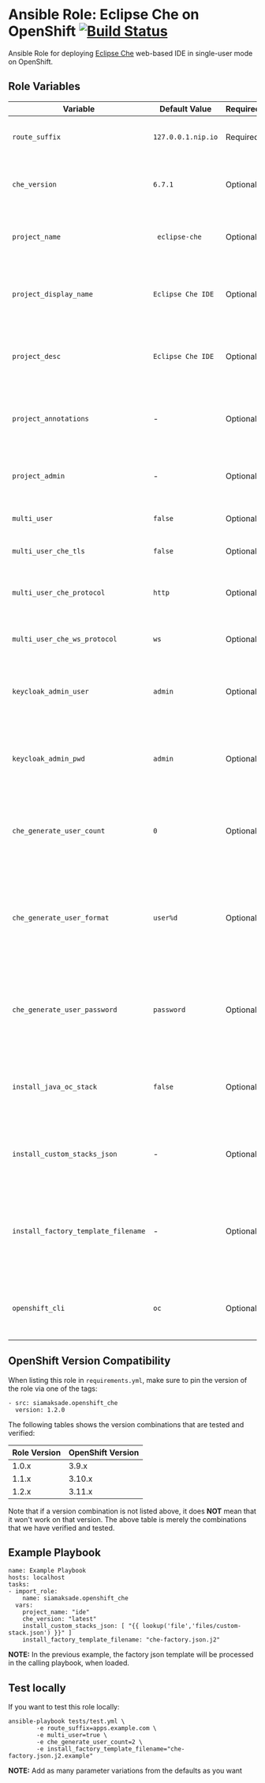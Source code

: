Ansible Role: Eclipse Che on OpenShift
[![Build Status](https://travis-ci.org/siamaksade/ansible-openshift-eclipse-che.svg?branch=master)](https://travis-ci.org/siamaksade/ansible-openshift-eclipse-che)
=========

Ansible Role for deploying [Eclipse Che](https://www.eclipse.org/che/) web-based IDE in 
single-user mode on OpenShift. 

Role Variables
------------

| Variable                    | Default Value     | Required |  Description   |
|-----------------------------|--------------------|----------|----------------|
|`route_suffix`               | `127.0.0.1.nip.io` | Required | Apps route suffix in the OpenShift cluster |
|`che_version`                | `6.7.1`            | Optional | Eclipse Che image version as available on [Docker Hub](https://hub.docker.com/r/eclipse/che/tags/) |
|`project_name`               | ` eclipse-che`     | Optional | OpenShift project name for the Gogs container  |
|`project_display_name`       | `Eclipse Che IDE`  | Optional | OpenShift project display name for the Gogs container  |
|`project_desc`               | `Eclipse Che IDE`  | Optional | OpenShift project description for the Gogs container |
|`project_annotations`        | -                  | Optional | OpenShift project annotations for the Gogs container |
|`project_admin`              | -                  | Optional | If set, the user to be assigned as project admin |
|`multi_user`                 | `false`            | Optional | Multi-user or single-user mode |
|`multi_user_che_tls`         | `false`            | Optional | For multi-user mode, enable TLS  |
|`multi_user_che_protocol`    | `http`             | Optional | For multi-user mode, `http` or `https` protocol |
|`multi_user_che_ws_protocol` | `ws`               | Optional | For multi-user mode, `ws` or `wss` protocol |
|`keycloak_admin_user`        | `admin`            | Optional | For multi-user mode, Keycloak admin user to be created |
|`keycloak_admin_pwd`         | `admin`            | Optional | For multi-user mode, Keycloak admin password to be created |
|`che_generate_user_count`    | `0`                | Optional | For multi-user mode, number of users to be pre-created in che realm |
|`che_generate_user_format`   | `user%d`           | Optional | For multi-user mode, format for the usernames for the users to be pre-created in che realm |
|`che_generate_user_password` | `password`         | Optional | For multi-user mode, password for the users to be pre-created in che realm |
|`install_java_oc_stack`      | `false`            | Optional | Install a Java stack with Maven, OpenShift CLI and Ansible |
|`install_custom_stacks_json` | -                  | Optional | Install custom stacks. The value is a list of stack jsons |
|`install_factory_template_filename` | -           | Optional | Install custom factory for every user. It loads the value processing it as a template |
|`openshift_cli`              | `oc`               | Optional | OpenShift CLI command and arguments (e.g. auth) |


OpenShift Version Compatibility
------------
When listing this role in `requirements.yml`, make sure to pin the version of the role via one of the tags:

```
- src: siamaksade.openshift_che
  version: 1.2.0
```  

The following tables shows the version combinations that are tested and verified:

| Role Version      | OpenShift Version |
|-------------------|-------------------|
| 1.0.x   | 3.9.x   |
| 1.1.x   | 3.10.x  |
| 1.2.x   | 3.11.x  |

Note that if a version combination is not listed above, it does **NOT** mean that it won't work on that 
version. The above table is merely the combinations that we have verified and tested.


Example Playbook
------------

```
name: Example Playbook
hosts: localhost
tasks:
- import_role:
    name: siamaksade.openshift_che
  vars:
    project_name: "ide"
    che_version: "latest"
    install_custom_stacks_json: [ "{{ lookup('file','files/custom-stack.json') }}" ]
    install_factory_template_filename: "che-factory.json.j2"
```

__NOTE:__ In the previous example, the factory json template will be processed in the calling playbook, when loaded.

Test locally
------------
If you want to test this role locally:

```
ansible-playbook tests/test.yml \
        -e route_suffix=apps.example.com \
        -e multi_user=true \
        -e che_generate_user_count=2 \
        -e install_factory_template_filename="che-factory.json.j2.example"
```

__NOTE:__ Add as many parameter variations from the defaults as you want
